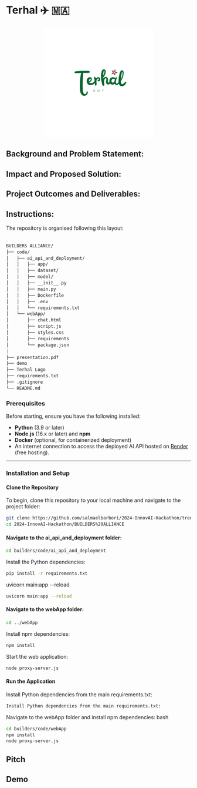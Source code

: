 # Terhal ✈️ 🇲🇦

<div align="center">
    <img src = "./Terhal_bot.png" alt = "terhal logo" width = "300px" height = "300px" >
</div>

##  Background and Problem Statement:

##  Impact and Proposed Solution:

##  Project Outcomes and Deliverables:

##  Instructions:

The repository is organised following this layout:

```markdown

BUILDERS ALLIANCE/
├── code/
│   ├── ai_api_and_deployment/
│   │   ├── app/
│   │   ├── dataset/
│   │   ├── model/
│   │   ├── __init__.py
│   │   ├── main.py
│   │   ├── Dockerfile
│   │   ├── .env
│   │   └── requirements.txt
│   └── webApp/
│       ├── chat.html
│       ├── script.js
│       ├── styles.css
│       ├── requirements
│       └── package.json
|
├── presentation.pdf
├── demo
├── Terhal Logo
├── requirements.txt
├── .gitignore
└── README.md

```

### Prerequisites

Before starting, ensure you have the following installed:
- **Python** (3.9 or later)
- **Node.js** (16.x or later) and **npm**
- **Docker** (optional, for containerized deployment)
- An internet connection to access the deployed AI API hosted on [Render](https://render.com) (free hosting).

---

### Installation and Setup

#### Clone the Repository

To begin, clone this repository to your local machine and navigate to the project folder:

```bash
git clone https://github.com/salmaelbarbori/2024-InnovAI-Hackathon/tree/main/BUILDERS%20ALLIANCE
cd 2024-InnovAI-Hackathon/BUILDERS%20ALLIANCE
```

#### Navigate to the **ai_api_and_deployment** folder:

```bash
cd builders/code/ai_api_and_deployment
```

Install the Python dependencies:

```bash
pip install -r requirements.txt
```

uvicorn main:app --reload

```bash
uvicorn main:app --reload
```

#### Navigate to the **webApp** folder:

```bash
cd ../webApp
```

Install npm dependencies:

```bash
npm install
```

Start the web application:

```bash
node proxy-server.js
```

#### Run the Application

Install Python dependencies from the main requirements.txt:

```bash
Install Python dependencies from the main requirements.txt:
```

Navigate to the webApp folder and install npm dependencies:
bash

 ```bash
 cd builders/code/webApp
npm install
node proxy-server.js
 ```

 ## Pitch 

 ## Demo
